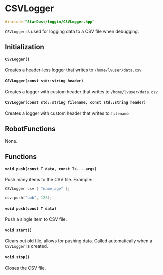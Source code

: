 # CSVLogger

```cpp
#include "StarDust/loggin/CSVLogger.hpp"
```

`CSVLogger` is used for logging data to a CSV file when debugging.

## Initialization

#### `CSVLogger()`

Creates a header-less logger that writes to `/home/lvuser/data.csv`

#### `CSVLogger(const std::string header)`

Creates a logger with custom header that writes to `/home/lvuser/data.csv`

#### `CSVLogger(const std::string filename, const std::string header)`

Creates a logger with custom header that writes to `filename`

## RobotFunctions

None.

## Functions

#### `void push(const T data, const Ts... args)`

Push many items to the CSV file. Example:

```cpp
CSVLogger csv { "name,age" };

csv.push("bob", 123);
```

#### `void push(const T data)`

Push a single item to CSV file.

#### `void start()`

Clears out old file, allows for pushing data. Called automatically when a `CSVLogger` is created.

#### `void stop()`

Closes the CSV file.
